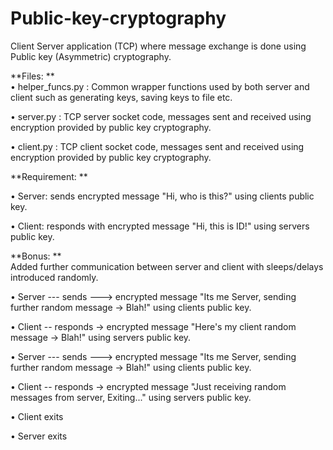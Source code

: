 # Public-key-cryptography
Client Server application (TCP) where message exchange is done using Public key (Asymmetric) cryptography.

**Files: ** <br />
• helper_funcs.py : Common wrapper functions used by both server and client such as generating keys, saving keys to file etc.

• server.py       : TCP server socket code, messages sent and received using encryption provided by public key cryptography.

• client.py       : TCP client socket code, messages sent and received using encryption provided by public key cryptography.

**Requirement: ** <br />

• Server: sends encrypted message "Hi, who is this?" using clients public key.
 
• Client: responds with encrypted message "Hi, this is ID!" using servers public key.
 
**Bonus: ** <br />
Added further communication between server and client with sleeps/delays introduced randomly.

• Server --- sends ---> encrypted message "Its me Server, sending further random message -> Blah!" using clients public key.

• Client -- responds -> encrypted message "Here's my client random message -> Blah!" using servers public key.

• Server --- sends ---> encrypted message "Its me Server, sending further random message -> Blah!" using clients public key.

• Client -- responds -> encrypted message "Just receiving random messages from server, Exiting..." using servers public key.

• Client exits

• Server exits
